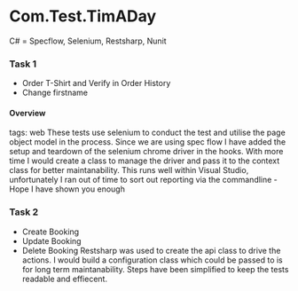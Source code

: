 # Com.Test.TimADay
C# = Specflow, Selenium, Restsharp, Nunit

### Task 1
- Order T-Shirt and Verify in Order History
- Change firstname

#### Overview
tags: web
These tests use selenium to conduct the test and utilise the page object model in the process. 
Since we are using spec flow I have added the setup and teardown of the selenium chrome driver in the hooks.
With more time I would create a class to manage the driver and pass it to the context class for better maintanability.
This runs well within Visual Studio, unfortunately I ran out of time to sort out reporting via the commandline - Hope I have shown you enough

### Task 2
- Create Booking
- Update Booking
- Delete Booking
Restsharp was used to create the api class to drive the actions. I would build a configuration class which could be passed to is for long term maintanability.
Steps have been simplified to keep the tests readable and effiecent.

